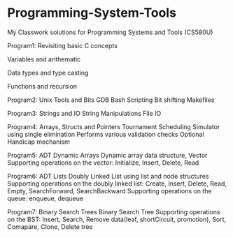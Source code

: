 # Programming-System-Tools

My Classwork solutions for Programming Systems and Tools (CS580U)

Program1: Revisiting basic C concepts

Variables and arithematic

Data types and type casting

Functions and recursion

Program2: Unix Tools and Bits
GDB
Bash Scripting
Bit shifting
Makefiles

Program3: Strings and IO
String Manipulations
File IO

Program4: Arrays, Structs and Pointers
Tournament Scheduling Simulator using single elimination
Performs various validation checks
Optional Handicap mechanism

Program5: ADT Dynamic Arrays
Dynamic array data structure, Vector
Supporting operations on the vector: Initialize, Insert, Delete, Read

Program6: ADT Lists
Doubly Linked List using list and node structures
Supporting operations on the doubly linked list:
Create, Insert, Delete, Read, Empty, SearchForward, SearchBackward
Supporting operations on the queue: enqueue, dequeue

Program7: Binary Search Trees
Binary Search Tree
Supporting operations on the BST:
Insert, Search, Remove data(leaf, shortCircuit, promotion), Sort, Comapare, Clone, Delete tree

